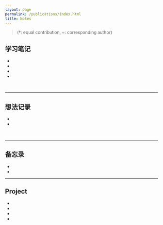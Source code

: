 ```yaml
---
layout: page
permalink: /publications/index.html
title: Notes
---
```


> (†: equal contribution, ~: corresponding author)

## 学习笔记

- 

- 

- 

- 

  <br>

---

## 想法记录

- 
- 

<br>

---

## 备忘录

- 
- 


---

## Project

- 
- 
- 
- <BR>
